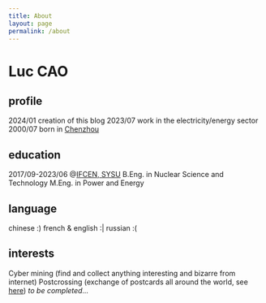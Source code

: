```yaml
---
title: About
layout: page
permalink: /about
---
```


# Luc CAO
## profile
2024/01 creation of this blog
2023/07 work in the electricity/energy sector
2000/07 born in [Chenzhou](https://en.wikipedia.org/wiki/Chenzhou)
## education
2017/09-2023/06 @[IFCEN, SYSU](https://ifcen.sysu.edu.cn/)
B.Eng. in Nuclear Science and Technology
M.Eng. in Power and Energy
## language
chinese :)
french & english :|
russian :(
## interests
Cyber mining (find and collect anything interesting and bizarre from internet)
Postcrossing (exchange of postcards all around the world, see [here](https://www.postcrossing.com/))
*to be completed...*
